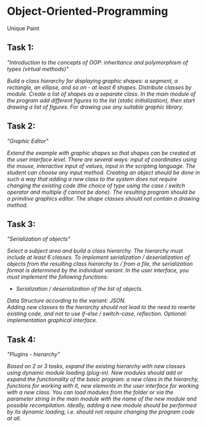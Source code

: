 # Object-Oriented-Programming
Unique Paint

## Task 1:
*"Introduction to the concepts of OOP: inheritance and polymorphism of types (virtual methods)"*  

*Build a class hierarchy for displaying graphic shapes: a segment, a rectangle, an ellipse, and so on - at least 6 shapes. Distribute classes by module. Create a list of shapes as a separate class. In the main module of the program add different figures to the list (static initialization), then start drawing a list of figures. For drawing use any suitable graphic library.*

## Task 2:
*"Graphic Editor"*

*Extend the example with graphic shapes so that shapes can be created at the user interface level. There are several ways: input of coordinates using the mouse, interactive input of values, input in the scripting language. The student can choose any input method. Creating an object should be done in such a way that adding a new class to the system does not require changing the existing code (the choice of type using the case / switch operator and multiple if cannot be done). The resulting program should be a primitive graphics editor. The shape classes should not contain a drawing method.*

## Task 3:
*"Serialization of objects"*

*Select a subject area and build a class hierarchy. The hierarchy must include at least 6 classes.
To implement serialization / deserialization of objects from the resulting class hierarchy to / from a file, the serialization format is determined by the individual variant.
In the user interface, you must implement the following functions:*
* *Serialization / deserialization of the list of objects.*

*Data Structure according to the variant: JSON.*  
*Adding new classes to the hierarchy should not lead to the need to rewrite existing code, and not to use if-else / switch-case, reflection.
Optional: implementation graphical interface.*

## Task 4:
*"Plugins - hierarchy"*

*Based on 2 or 3 tasks, expand the existing hierarchy with new classes using dynamic module loading (plug-in). New modules should add or expand the functionality of the basic program: a new class in the hierarchy, functions for working with it, new elements in the user interface for working with a new class.
You can load modules from the folder or via the parameter string in the main module with the name of the new module and possible recompilation. Ideally, adding a new module should be performed by its dynamic loading, i.e. should not require changing the program code at all.*
